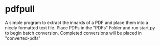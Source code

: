 # pdfpull
A simple program to extract the innards of a PDF and place them into a nicely formatted text file. Place PDFs in the "PDFs" Folder and run start.py to begin batch conversion. Completed conversions will be placed in "converted-pdfs"
